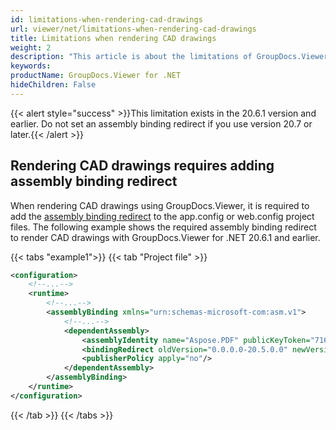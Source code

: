 ```yaml
---
id: limitations-when-rendering-cad-drawings
url: viewer/net/limitations-when-rendering-cad-drawings
title: Limitations when rendering CAD drawings
weight: 2
description: "This article is about the limitations of GroupDocs.Viewer of rendering CAD Drawings."
keywords: 
productName: GroupDocs.Viewer for .NET
hideChildren: False
---
```

{{< alert style="success" >}}This limitation exists in the 20.6.1 version and earlier. Do not set an assembly binding redirect if you use version 20.7 or later.{{< /alert >}}

## Rendering CAD drawings requires adding assembly binding redirect

When rendering CAD drawings using GroupDocs.Viewer, it is required to add the [assembly binding redirect](https://docs.microsoft.com/en-us/dotnet/framework/configure-apps/redirect-assembly-versions) to the app.config or web.config project files. The following example shows the required assembly binding redirect to render CAD drawings with GroupDocs.Viewer for .NET 20.6.1 and earlier.

{{< tabs "example1">}}
{{< tab "Project file" >}}
```xml
<configuration>
    <!--...-->
    <runtime>
        <!--...-->
        <assemblyBinding xmlns="urn:schemas-microsoft-com:asm.v1">
            <!--...-->
            <dependentAssembly>
                <assemblyIdentity name="Aspose.PDF" publicKeyToken="716fcc553a201e56" culture="neutral"/>
                <bindingRedirect oldVersion="0.0.0.0-20.5.0.0" newVersion="20.5.0.0"/>
                <publisherPolicy apply="no"/>
            </dependentAssembly>
        </assemblyBinding>
    </runtime>
</configuration>
```
{{< /tab >}}
{{< /tabs >}}
